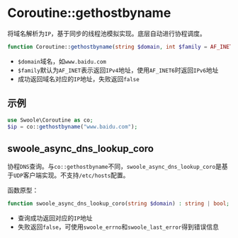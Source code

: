 # Coroutine::gethostbyname

将域名解析为`IP`，基于同步的线程池模拟实现。底层自动进行协程调度。

```php
function Coroutine::gethostbyname(string $domain, int $family = AF_INET): string | bool
```

* `$domain`域名，如`www.baidu.com`
* `$family`默认为`AF_INET`表示返回`IPv4`地址，使用`AF_INET6`时返回`IPv6`地址
* 成功返回域名对应的`IP`地址，失败返回`false`

示例
----
```php
use Swoole\Coroutine as co;
$ip = co::gethostbyname("www.baidu.com");
```

swoole_async_dns_lookup_coro
----
协程`DNS`查询。与`co::gethostbyname`不同，`swoole_async_dns_lookup_coro`是基于`UDP`客户端实现。不支持`/etc/hosts`配置。

函数原型：
```php
function swoole_async_dns_lookup_coro(string $domain) : string | bool;
```

* 查询成功返回对应的`IP`地址
* 失败返回`false`，可使用`swoole_errno`和`swoole_last_error`得到错误信息